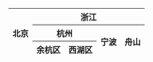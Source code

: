 <table>
  <thead>
    <tr>
      <th colspan="1" rowspan="3">
        北京
      </th>
      <th colspan="4" rowspan="1">
        浙江
      </th>
    </tr>
    <tr>
      <th colspan="2" rowspan="1">
        杭州
      </th>
      <th colspan="1" rowspan="2">
        宁波
      </th>
      <th colspan="1" rowspan="2">
        舟山
      </th>
    </tr>
    <tr>
      <th colspan="1" rowspan="1">
        余杭区
      </th>
      <th colspan="1" rowspan="1">
        西湖区
      </th>
    </tr>
  </thead>
</table>